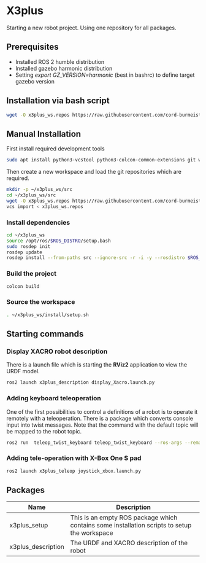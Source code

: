 # X3plus

Starting a new robot project. Using one repository for all packages.

## Prerequisites

* Installed ROS 2 humble distribution
* Installed gazebo harmonic distribution
* Setting *export GZ_VERSION=harmonic* (best in bashrc) to define target gazebo version

## Installation via bash script

``` bash
wget -O x3plus_ws.repos https://raw.githubusercontent.com/cord-burmeister/x3plus/main/x3plus.repos
```

## Manual Installation

First install required development tools

``` bash
sudo apt install python3-vcstool python3-colcon-common-extensions git wget
```

Then create a new workspace and load the git repositories which are required.

``` bash
mkdir -p ~/x3plus_ws/src
cd ~/x3plus_ws/src
wget -O x3plus_ws.repos https://raw.githubusercontent.com/cord-burmeister/x3plus/main/x3plus.repos
vcs import < x3plus_ws.repos
```

### Install dependencies

``` bash
cd ~/x3plus_ws
source /opt/ros/$ROS_DISTRO/setup.bash
sudo rosdep init
rosdep update
rosdep install --from-paths src --ignore-src -r -i -y --rosdistro $ROS_DISTRO
```

### Build the project

``` bash
colcon build 
```

### Source the workspace

``` bash
. ~/x3plus_ws/install/setup.sh
```


## Starting commands

### Display XACRO robot description

There is a launch file which is starting the **RViz2** application to view the URDF model.

``` bash
ros2 launch x3plus_description display_Xacro.launch.py
```

### Adding keyboard teleoperation

One of the first possibilities to control a definitions of a robot is to operate it remotely with a teleoperation. There is a package which converts console input into twist messages. Note that the command with the default topic will be mapped to the robot topic.

``` bash
ros2 run  teleop_twist_keyboard teleop_twist_keyboard --ros-args --remap cmd_vel:=master3_drive/cmd_vel
```

### Adding tele-operation with X-Box One S pad

``` bash
ros2 launch x3plus_teleop joystick_xbox.launch.py 
```

## Packages

| Name | Description |
|------|-------------|
| x3plus_setup | This is an empty ROS package which contains some installation scripts to setup the workspace |
| x3plus_description | The URDF and XACRO description of the robot |
